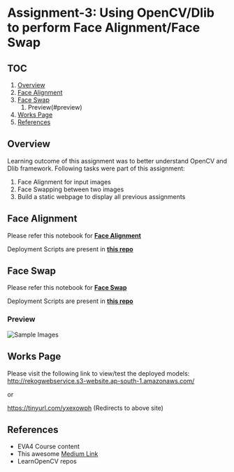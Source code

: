 # Assignment-3: Using OpenCV/Dlib to perform Face Alignment/Face Swap

## TOC

1. [Overview](#overview)
2. [Face Alignment](#face-alignment)
3. [Face Swap](#face-swap)
    1. Preview(#preview)
1. [Works Page](#works-page)
1. [References](#references)

## Overview

Learning outcome of this assignment was to better understand OpenCV and Dlib framework. Following tasks were part of this assignment:

1. Face Alignment for input images
2. Face Swapping between two images
3. Build a static webpage to display all previous assignments

## Face Alignment

Please refer this notebook for **[Face Alignment](https://github.com/rajy4683/EVA4P2/blob/master/S3-FaceAlignSwap/P2S3_FaceAlignment.ipynb)**

Deployment Scripts are present in **[this repo](https://github.com/rajy4683/EVA4P2/tree/master/S3-FaceAlignSwap/s3-facealign)**

## Face Swap

Please refer this notebook for **[Face Swap](https://github.com/rajy4683/EVA4P2/blob/master/S3-FaceAlignSwap/P2S3_FaceSwap.ipynb)**

Deployment Scripts are present in **[this repo](https://github.com/rajy4683/EVA4P2/tree/master/S3-FaceAlignSwap/s3-faceswap)**

### Preview

![Sample Images](https://github.com/rajy4683/EVA4P2/blob/master/S3-FaceAlignSwap/SwapResults.png)

## Works Page

Please visit the following link to view/test the deployed models:
http://rekogwebservice.s3-website.ap-south-1.amazonaws.com/

or

https://tinyurl.com/yxexowph (Redirects to above site)


## References

- EVA4 Course content
- This awesome [Medium Link](https://towardsdatascience.com/scaling-machine-learning-from-zero-to-hero-d63796442526)
- LearnOpenCV repos
